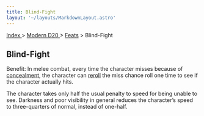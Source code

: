 ```yaml
---
title: Blind-Fight
layout: '~/layouts/MarkdownLayout.astro'
---
```


[ Index ](/) > [ Modern D20 ](/modern.d20.srd) > [Feats](/modern.d20.srd/feats) > Blind-Fight

## Blind-Fight

Benefit: In melee combat, every time the character misses because of
[concealment](/modern.d20.srd/combat/concealment), the character can
[reroll](/modern.d20.srd/combat/attack.roll) the miss chance roll one time to
see if the character actually hits.

The character takes only half the usual penalty to speed for being unable to
see. Darkness and poor visibility in general reduces the character’s speed to
three-quarters of normal, instead of one-half.

